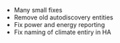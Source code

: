 - Many small fixes
- Remove old autodiscovery entities
- Fix power and energy reporting
- Fix naming of climate entiry in HA
